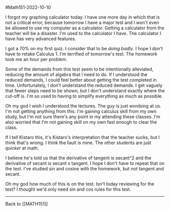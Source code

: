 #Math151-2022-10-10

I forgot my graphing calculator today.  I have one more day in which that is not a critical error, because tomorrow I have a major test and I won't even be allowed to use my computer as a calculator.  Getting a calculator from the teacher will be a disaster.  I'm used to the calculator I have.  The calculator I have has very advanced features. 

I got a 70% on my first quiz.  I consider that to be *doing badly*.  I hope I don't have to retake Calculus 1.  I'm terrified of tomorrow's test.  The homework took me an hour per problem.

Some of the demands from this test seem to be intentionally alleviated, reducing the amount of algebra that I need to do.  If I understood the reduced demands, I could feel better about getting the test completed in time.  Unfortunately, I don't understand the reduced demands.  I get vaguely that fewer steps need to be shown, but I don't understand exactly where the cut-off is.  I'm so used to having to simplify everything as much as possible.

Oh my god I wish I understood the lectures.  The guy is just wordsing at us.  I'm not getting anything from this.  I'm gaining calculus skill from my own study, but I'm not sure there's any point in my attending these classes.  I'm also worried that I'm not gaining skill on my own fast enough to clear the class.

If I tell Kistaro this, it's Kistaro's interpretation that the teacher sucks, but I think that's wrong.  I think the fault is mine.  The other students are just *quicker* at math.

I believe he's told us that the derivative of tangent is secant^2 and the derivative of secant is secant x tangent.  I hope I don't have to repeat that on the test.  I've studied sin and cosine with the homework, but not tangent and secant.

Oh my god how much of this is on the test.  Isn't today reviewing for the test?  I thought we'd only need sin and cos rules for this test.

---
Back to [[MATH151]]
